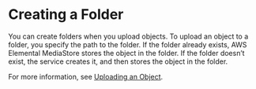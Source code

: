 # Creating a Folder<a name="folders-create"></a>

You can create folders when you upload objects\. To upload an object to a folder, you specify the path to the folder\. If the folder already exists, AWS Elemental MediaStore stores the object in the folder\. If the folder doesn’t exist, the service creates it, and then stores the object in the folder\.

For more information, see [Uploading an Object](objects-upload.md)\.